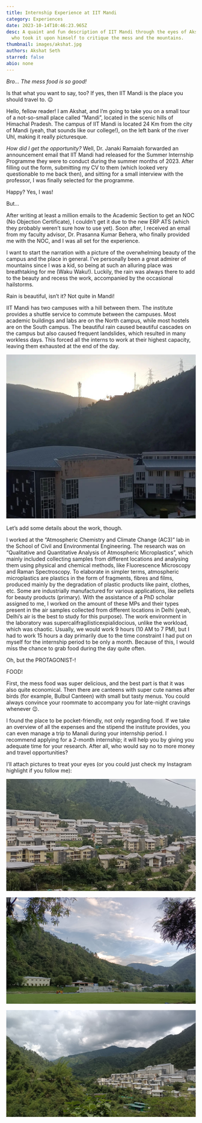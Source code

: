 ```yaml
---
title: Internship Experience at IIT Mandi
category: Experiences
date: 2023-10-14T10:46:23.965Z
desc: A quaint and fun description of IIT Mandi through the eyes of Akshat Seth,
  who took it upon himself to critique the mess and the mountains.
thumbnail: images/akshat.jpg
authors: Akshat Seth
starred: false
abio: none
---
```


_Bro… The mess food is so good!_

Is that what you want to say, too? If yes, then IIT Mandi is the place you should travel to. 😉

Hello, fellow reader! I am Akshat, and I’m going to take you on a small tour of a not-so-small place called “Mandi”, located in the scenic hills of Himachal Pradesh. The campus of IIT Mandi is located 24 Km from the city of Mandi (yeah, that sounds like our college!), on the left bank of the river Uhl, making it really picturesque.

_How did I get the opportunity?_ Well, Dr. Janaki Ramaiah forwarded an announcement email that IIT Mandi had released for the Summer Internship Programme they were to conduct during the summer months of 2023. After filling out the form, submitting my CV to them (which looked very questionable to me back then), and sitting for a small interview with the professor, I was finally selected for the programme.

Happy? Yes, I was!

But…

After writing at least a million emails to the Academic Section to get an NOC (No Objection Certificate), I couldn’t get it due to the new ERP ATS (which they probably weren’t sure how to use yet). Soon after, I received an email from my faculty advisor, Dr. Prasanna Kumar Behera, who finally provided me with the NOC, and I was all set for the experience.

I want to start the narration with a picture of the overwhelming beauty of the campus and the place in general. I’ve personally been a great admirer of mountains since I was a kid, so being at such an alluring place was breathtaking for me (Waku Waku!). Luckily, the rain was always there to add to the beauty and recess the work, accompanied by the occasional hailstorms.

Rain is beautiful, isn’t it? Not quite in Mandi!

IIT Mandi has two campuses with a hill between them. The institute provides a shuttle service to commute between the campuses. Most academic buildings and labs are on the North campus, while most hostels are on the South campus. The beautiful rain caused beautiful cascades on the campus but also caused frequent landslides, which resulted in many workless days. This forced all the interns to work at their highest capacity, leaving them exhausted at the end of the day.

![](images/screenshot_20231012_011500_instagram.jpg)

Let’s add some details about the work, though.

I worked at the “Atmospheric Chemistry and Climate Change (AC3)” lab in the School of Civil and Environmental Engineering. The research was on “Qualitative and Quantitative Analysis of Atmospheric Microplastics”, which mainly included collecting samples from different locations and analysing them using physical and chemical methods, like Fluorescence Microscopy and Raman Spectroscopy. To elaborate in simpler terms, atmospheric microplastics are plastics in the form of fragments, fibres and films, produced mainly by the degradation of plastic products like paint, clothes, etc. Some are industrially manufactured for various applications, like pellets for beauty products (primary). With the assistance of a PhD scholar assigned to me, I worked on the amount of these MPs and their types present in the air samples collected from different locations in Delhi (yeah, Delhi’s air is the best to study for this purpose). The work environment in the laboratory was supercalifragilisticexpialidocious, unlike the workload, which was chaotic. Usually, we would work 9 hours (10 AM to 7 PM), but I had to work 15 hours a day primarily due to the time constraint I had put on myself for the internship period to be only a month. Because of this, I would miss the chance to grab food during the day quite often.

Oh, but the PROTAGONIST-!

FOOD!

First, the mess food was super delicious, and the best part is that it was also quite economical. Then there are canteens with super cute names after birds (for example, Bulbul Canteen) with small but tasty menus. You could always convince your roommate to accompany you for late-night cravings whenever 😉.

I found the place to be pocket-friendly, not only regarding food. If we take an overview of all the expenses and the stipend the institute provides, you can even manage a trip to Manali during your internship period. I recommend applying for a 2-month internship; it will help you by giving you adequate time for your research. After all, who would say no to more money and travel opportunities?

I’ll attach pictures to treat your eyes (or you could just check my Instagram highlight if you follow me):

![](images/whatsapp-image-2023-10-12-at-1.18.58-am-1-.jpeg)

![](images/whatsapp-image-2023-10-12-at-1.18.59-am-1-.jpeg)

![](images/whatsapp-image-2023-10-12-at-1.19.00-am-2-.jpeg)
